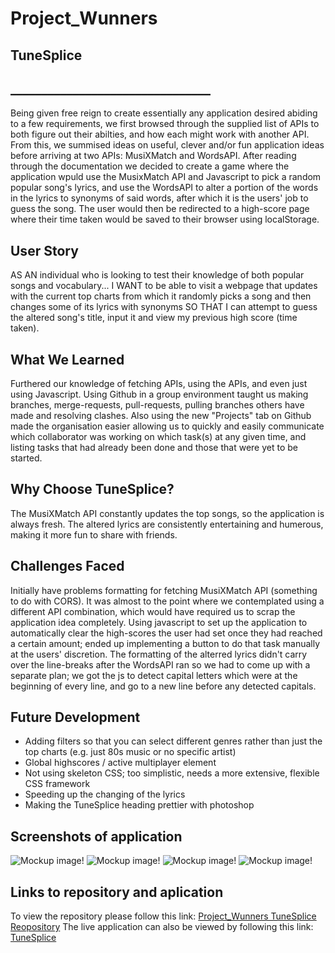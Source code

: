 # Project_Wunners

## TuneSplice

## \_\_\_\_\_\_\_\_\_\_\_\_\_\_\_\_\_\_\_\_\_\_\_\_\_\_\_\_\_\_\_\_

<!-- Motivaion -->

Being given free reign to create essentially any application desired abiding to a few requirements, we first browsed through the supplied list of APIs to both figure out their abilties, and how each might work with another API. From this, we summised ideas on useful, clever and/or fun application ideas before arriving at two APIs: MusiXMatch and WordsAPI.
After reading through the documentation we decided to create a game where the application wpuld use the MusixMatch API and Javascript to pick a random popular song's lyrics, and use the WordsAPI to alter a portion of the words in the lyrics to synonyms of said words, after which it is the users' job to guess the song. The user would then be redirected to a high-score page where their time taken would be saved to their browser using localStorage.

<!-- Reason for development -->

## User Story

AS AN individual who is looking to test their knowledge of both popular songs and vocabulary...
I WANT to be able to visit a webpage that updates with the current top charts from which it randomly picks a song and then changes some of its lyrics with synonyms
SO THAT I can attempt to guess the altered song's title, input it and view my previous high score (time taken).

<!-- What did you learn? -->

## What We Learned

Furthered our knowledge of fetching APIs, using the APIs, and even just using Javascript.
Using Github in a group environment taught us making branches, merge-requests, pull-requests, pulling branches others have made and resolving clashes. Also using the new "Projects" tab on Github made the organisation easier allowing us to quickly and easily communicate which collaborator was working on which task(s) at any given time, and listing tasks that had already been done and those that were yet to be started.

## Why Choose TuneSplice?

The MusiXMatch API constantly updates the top songs, so the application is always fresh.
The altered lyrics are consistently entertaining and humerous, making it more fun to share with friends.

<!-- Challenges you faced -->

## Challenges Faced

Initially have problems formatting for fetching MusiXMatch API (something to do with CORS). It was almost to the point where we contemplated using a different API combination, which would have required us to scrap the application idea completely.
Using javascript to set up the application to automatically clear the high-scores the user had set once they had reached a certain amount; ended up implementing a button to do that task manually at the users' discretion.
The formatting of the alterred lyrics didn't carry over the line-breaks after the WordsAPI ran so we had to come up with a separate plan; we got the js to detect capital letters which were at the beginning of every line, and go to a new line before any detected capitals.

<!-- features you plan to implement in the future -->

## Future Development

- Adding filters so that you can select different genres rather than just the top charts (e.g. just 80s music or no specific artist)
- Global highscores / active multiplayer element
- Not using skeleton CSS; too simplistic, needs a more extensive, flexible CSS framework
- Speeding up the changing of the lyrics
- Making the TuneSplice heading prettier with photoshop

## Screenshots of application

![Mockup image!](assets/images/start-page.png)
![Mockup image!](assets/images/loading-page.png)
![Mockup image!](assets/images/lyric-page.png)
![Mockup image!](assets/images/end-page.png)


## Links to repository and aplication

To view the repository please follow this link:
[Project_Wunners TuneSplice Reopository](https://github.com/TomJia98/Project_Wunners "Spicy Gospel - TuneSplice Repository")
The live application can also be viewed by following this link:
[TuneSplice](https://tomjia98.github.io/Project_Wunners/ "Spicy Gospel - TuneSplice Application")
